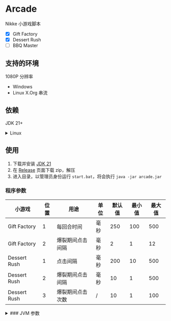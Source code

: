 # Arcade
Nikke 小游戏脚本   
- [x] Gift Factory
- [x] Dessert Rush
- [ ] BBQ Master

## 支持的环境
1080P 分辨率
- Windows
- Linux X.Org 串流

## 依赖
JDK 21+
<details>
<summary>Linux</summary>
xdotool
</details>

## 使用
1. 下载并安装 [JDK 21](https://www.oracle.com/cn/java/technologies/downloads/#java21)
2. 在 [Release](https://github.com/zunpiau/arcade/releases) 页面下载 zip，解压
3. 进入目录，以管理员身份运行 `start.bat`，将会执行 `java -jar arcade.jar`   

### 程序参数

| 小游戏          | 位置 | 用途       | 单位 | 默认值 | 最小值 | 最大值 |
|--------------|----|----------|----|-----|-----|-----|
| Gift Factory | 1  | 每回合时间    | 毫秒 | 250 | 100 | 500 |
| Gift Factory | 2  | 爆裂期间点击间隔 | 毫秒 | 2   | 1   | 12  |
| Dessert Rush | 1  | 点击间隔    | 毫秒 | 200 | 10  | 500 |
| Dessert Rush | 2  | 爆裂期间点击间隔 | 毫秒 | 10  | 1   | 500 |
| Dessert Rush | 3  | 爆裂期间点击次数 | /  | 10  | 1   | 100 |


<details>
<summary>### JVM 参数</summary>

| 参数            | 用途                  | 默认值                      |
|---------------|---------------------|--------------------------|
| arcade.debug  | 在 debug 目录下输出图片匹配结果 | false                    |
| arcade.title  | 指定游戏进程的标题           | "Nikke" \| "- Moonlight" |
| arcade.opencv | 指定 OpenCV 库文件路径     |                          |
</details>